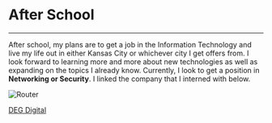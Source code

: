 # After School
---
After school, my plans are to get a job in the Information Technology and live my life out in either Kansas City or whichever city I get offers from.
I look forward to learning more and more about new technologies as well as expanding on the topics I already know. 
Currently, I look to get a position in **Networking or Security**. I linked the company that I interned with below.

![Router](https://images.clipartlogo.com/files/images/43/431621/router-clip-art_p.jpg)


[DEG Digital](https://www.degdigital.com/)
